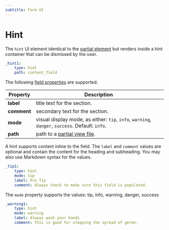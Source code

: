 ```yaml
---
subtitle: Form UI
---
```

# Hint

The `hint` UI element identical to the [partial element](./ui-partial.md) but renders inside a hint container that can be dismissed by the user.

```yaml
_hint1:
    type: hint
    path: content_field
```

The following [field properties](../form-fields.md) are supported.

Property | Description
------------- | -------------
**label** | title text for the section.
**comment** | secondary text for the section.
**mode** | visual display mode, as either: `tip`, `info`, `warning`, `danger`, `success`. Default: `info`.
**path** | path to a [partial view file](../../extend/system/views.md).

A hint supports content inline to the field. The `label` and `comment` values are optional and contain the content for the heading and subheading. You may also use Markdown syntax for the values.

```yaml
_tip1:
    type: hint
    mode: tip
    label: Pro Tip
    comment: Always check to make sure this field is populated.
```

The `mode` property supports the values: tip, info, warning, danger, success

```yaml
_warning1:
    type: hint
    mode: warning
    label: Always wash your hands
    comment: This is good for stopping the spread of germs.
```
